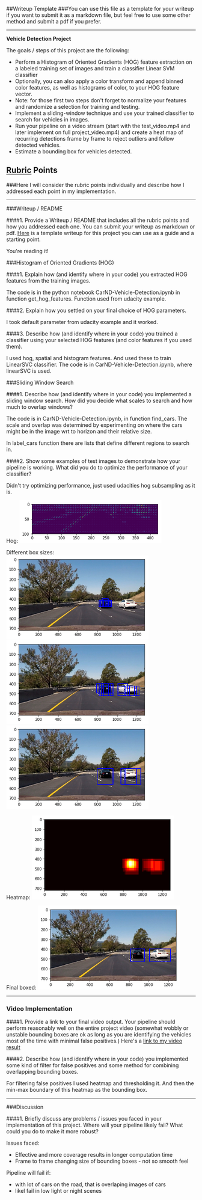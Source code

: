 ##Writeup Template
###You can use this file as a template for your writeup if you want to submit it as a markdown file, but feel free to use some other method and submit a pdf if you prefer.

---

**Vehicle Detection Project**

The goals / steps of this project are the following:

* Perform a Histogram of Oriented Gradients (HOG) feature extraction on a labeled training set of images and train a classifier Linear SVM classifier
* Optionally, you can also apply a color transform and append binned color features, as well as histograms of color, to your HOG feature vector. 
* Note: for those first two steps don't forget to normalize your features and randomize a selection for training and testing.
* Implement a sliding-window technique and use your trained classifier to search for vehicles in images.
* Run your pipeline on a video stream (start with the test_video.mp4 and later implement on full project_video.mp4) and create a heat map of recurring detections frame by frame to reject outliers and follow detected vehicles.
* Estimate a bounding box for vehicles detected.

[//]: # (Image References)
[image1]: ./output_images/hog.png
[image2]: ./output_images/boxes1.png
[image3]: ./output_images/boxes2.png
[image4]: ./output_images/boxes3.png
[image5]: ./output_images/heatmap.png
[image6]: ./output_images/finalboxed.png
[image7]: ./output_images/
[video1]: ./labeledcarsfull_video.mp4

## [Rubric](https://review.udacity.com/#!/rubrics/513/view) Points
###Here I will consider the rubric points individually and describe how I addressed each point in my implementation.  

---
###Writeup / README

####1. Provide a Writeup / README that includes all the rubric points and how you addressed each one.  You can submit your writeup as markdown or pdf.  [Here](https://github.com/udacity/CarND-Vehicle-Detection/blob/master/writeup_template.md) is a template writeup for this project you can use as a guide and a starting point.  

You're reading it!

###Histogram of Oriented Gradients (HOG)

####1. Explain how (and identify where in your code) you extracted HOG features from the training images.

The code is in the python notebook CarND-Vehicle-Detection.ipynb in function get_hog_features. Function used from udacity example.

####2. Explain how you settled on your final choice of HOG parameters.

I took default parameter from udacity example and it worked.

####3. Describe how (and identify where in your code) you trained a classifier using your selected HOG features (and color features if you used them).

I used hog, spatial and histogram features. And used these to train LinearSVC classifier. The code is in CarND-Vehicle-Detection.ipynb, where linearSVC is used.

###Sliding Window Search

####1. Describe how (and identify where in your code) you implemented a sliding window search.  How did you decide what scales to search and how much to overlap windows?

The code is in CarND-Vehicle-Detection.ipynb, in function find_cars. The scale and overlap was determined by experimenting on where the cars might be in the image wrt to horizon and their relative size.

In label_cars function there are lists that define different regions to search in.

####2. Show some examples of test images to demonstrate how your pipeline is working.  What did you do to optimize the performance of your classifier?

Didn't try optimizing performance, just used udacities hog subsampling as it is.

Hog:
![alt text][image1]

Different box sizes:
![alt text][image2]
![alt text][image3]
![alt text][image4]

Heatmap:
![alt text][image5]

Final boxed:
![alt text][image6]

---

### Video Implementation

####1. Provide a link to your final video output.  Your pipeline should perform reasonably well on the entire project video (somewhat wobbly or unstable bounding boxes are ok as long as you are identifying the vehicles most of the time with minimal false positives.)
Here's a [link to my video result](./project_video.mp4)


####2. Describe how (and identify where in your code) you implemented some kind of filter for false positives and some method for combining overlapping bounding boxes.

For filtering false positives I used heatmap and thresholding it. And then the min-max boundary of this heatmap as the bounding box.  

---

###Discussion

####1. Briefly discuss any problems / issues you faced in your implementation of this project.  Where will your pipeline likely fail?  What could you do to make it more robust?

Issues faced:
- Effective and more coverage results in longer computation time
- Frame to frame changing size of bounding boxes - not so smooth feel

Pipeline will fail if:
- with lot of cars on the road, that is overlaping images of cars
- likel fail in low light or night scenes

